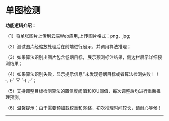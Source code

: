 # 单图检测

**功能逻辑介绍：**

（1）将单张图片上传到云端Web应用,上传图片格式：png、jpg;

（2）测试图片经缩放处理后在前端进行展示，并调用算法推理；

（3）如果算法识别出图片包含卷烟目标，展示预测标注结果，侧边栏展示详细预测结果；

（4）如果算法识别失败，显示提示信息“未发现卷烟目标或者算法检测失败！！ ╮(╯▽╰)╭”；

（5）支持调整目标检测算法的置信度阈值和IOU阈值，每次调整后均进行重新推理预测。

（6）温馨提示：由于需要预加载权重和网络，初次推理时间较长，请耐心等候！

---